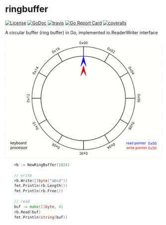 # ringbuffer

[![License](https://img.shields.io/:license-MIT-blue.svg)](https://opensource.org/licenses/MIT) [![GoDoc](https://godoc.org/github.com/smallnest/ringbuffer?status.png)](http://godoc.org/github.com/smallnest/ringbuffer)  [![travis](https://travis-ci.org/smallnest/ringbuffer.svg?branch=master)](https://travis-ci.org/smallnest/ringbuffer) [![Go Report Card](https://goreportcard.com/badge/github.com/smallnest/ringbuffer)](https://goreportcard.com/report/github.com/smallnest/ringbuffer) [![coveralls](https://coveralls.io/repos/smallnest/ringbuffer/badge.svg?branch=master&service=github)](https://coveralls.io/github/smallnest/ringbuffer?branch=master) 

A circular buffer (ring buffer) in Go, implemented io.ReaderWriter interface

[![wikipedia](Circular_Buffer_Animation.gif)](https://github.com/smallnest/ringbuffer)


```go
	rb := NewRingBuffer(1024)

	// write
	rb.Write([]byte("abcd"))
	fmt.Println(rb.Length())
	fmt.Println(rb.Free())

	// read
	buf := make([]byte, 4)
	rb.Read(buf)
	fmt.Println(string(buf))
```
